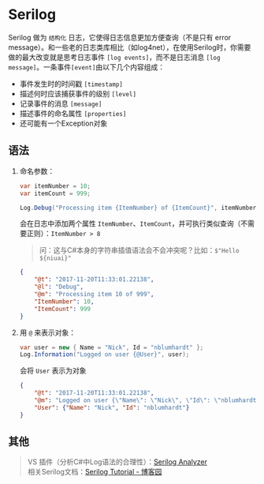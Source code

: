 # Serilog

Serilog 做为 `结构化` 日志，它使得日志信息更加方便查询（不是只有 error message）。和一些老的日志类库相比（如log4net），在使用Serilog时，你需要做的最大改变就是思考日志事件 `[log events]`，而不是日志消息 `[log message]`。一条事件`[event]`由以下几个内容组成：

- 事件发生时的时间戳 `[timestamp]`
- 描述何时应该捕获事件的级别 `[level]`
- 记录事件的消息 `[message]`
- 描述事件的命名属性 `[properties]`
- 还可能有一个Exception对象

## 语法

1. 命名参数：

    ```csharp
    var itemNumber = 10;
    var itemCount = 999;

    Log.Debug("Processing item {ItemNumber} of {ItemCount}", itemNumber, itemCount);
    ```

    会在日志中添加两个属性 `ItemNumber`、`ItemCount`，并可执行类似查询（不需要正则）：`ItemNumber > 8`

    > 问：这与C#本身的字符串插值语法会不会冲突呢？比如：`$"Hello ${niuai}"`

    ```JSON
    {
        "@t": "2017-11-20T11:33:01.22138",
        "@l": "Debug",
        "@m": "Processing item 10 of 999",
        "ItemNumber": 10,
        "ItemCount": 999
    }
    ```

2. 用 `@` 来表示对象：

    ```csharp
    var user = new { Name = "Nick", Id = "nblumhardt" };
    Log.Information("Logged on user {@User}", user);
    ```

    会将 `User` 表示为对象

    ```JSON
    {
        "@t": "2017-11-20T11:33:01.22138",
        "@m": "Logged on user {\"Name\": \"Nick\", \"Id\": \"nblumhardt\"}",
        "User": {"Name": "Nick", "Id": "nblumhardt"}
    }
    ```

## 其他

> VS 插件（分析C#中Log语法的合理性）：[Serilog Analyzer](https://marketplace.visualstudio.com/items?itemName=Suchiman.SerilogAnalyzer)  
> 相关Serilog文档：[Serilog Tutorial - 博客园](https://www.cnblogs.com/xuanye/p/8474469.html)
